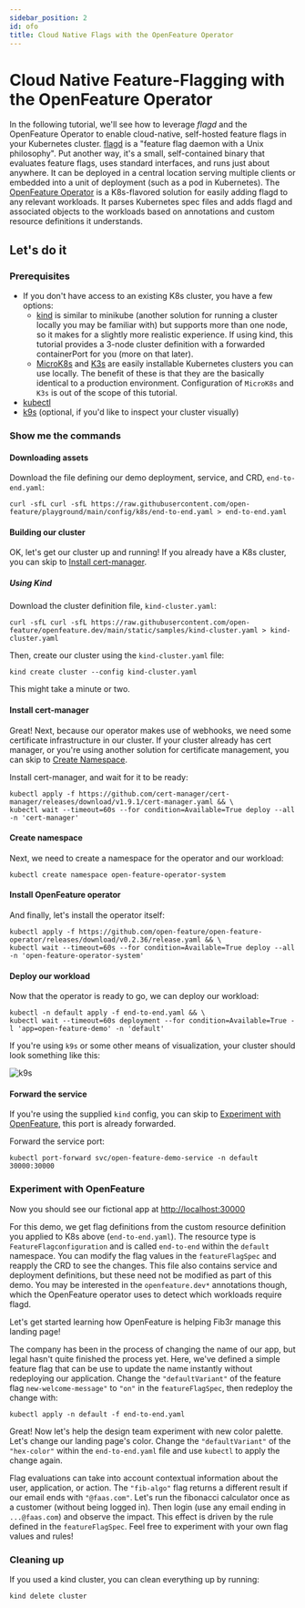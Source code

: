 ```yaml
---
sidebar_position: 2
id: ofo
title: Cloud Native Flags with the OpenFeature Operator
---
```


# Cloud Native Feature-Flagging with the OpenFeature Operator

In the following tutorial, we'll see how to leverage _flagd_ and the OpenFeature Operator to enable cloud-native, self-hosted feature flags in your Kubernetes cluster. [flagd](https://github.com/open-feature/flagd) is a "feature flag daemon with a Unix philosophy".
Put another way, it's a small, self-contained binary that evaluates feature flags, uses standard interfaces, and runs just about anywhere.
It can be deployed in a central location serving multiple clients or embedded into a unit of deployment (such as a pod in Kubernetes).
The [OpenFeature Operator](https://github.com/open-feature/open-feature-operator) is a K8s-flavored solution for easily adding flagd to any relevant workloads.
It parses Kubernetes spec files and adds flagd and associated objects to the workloads based on annotations and custom resource definitions it understands.

## Let's do it

### Prerequisites

- If you don't have access to an existing K8s cluster, you have a few options:
  - [kind](https://kind.sigs.k8s.io/docs/user/quick-start/#installation) is similar to minikube (another solution for running a cluster locally you may be familiar with) but supports more than one node, so it makes for a slightly more realistic experience.
    If using kind, this tutorial provides a 3-node cluster definition with a forwarded containerPort for you (more on that later).
  - [MicroK8s](https://microk8s.io/) and [K3s](https://k3s.io/) are easily installable Kubernetes clusters you can use locally.
    The benefit of these is that they are the basically identical to a production environment.
    Configuration of `MicroK8s` and `K3s` is out of the scope of this tutorial.
- [kubectl](https://kubernetes.io/docs/tasks/tools/)
- [k9s](https://k9scli.io/) (optional, if you'd like to inspect your cluster visually)

### Show me the commands

#### Downloading assets

Download the file defining our demo deployment, service, and CRD, `end-to-end.yaml`:

```shell
curl -sfL curl -sfL https://raw.githubusercontent.com/open-feature/playground/main/config/k8s/end-to-end.yaml > end-to-end.yaml
```

#### Building our cluster

OK, let's get our cluster up and running!
If you already have a K8s cluster, you can skip to [Install cert-manager](#install-cert-manager).

##### Using Kind

Download the cluster definition file, `kind-cluster.yaml`:

<!-- TODO: update this before merge to point to asset in main -->

```shell
curl -sfL curl -sfL https://raw.githubusercontent.com/open-feature/openfeature.dev/main/static/samples/kind-cluster.yaml > kind-cluster.yaml
```

Then, create our cluster using the `kind-cluster.yaml` file:

```shell
kind create cluster --config kind-cluster.yaml
```

This might take a minute or two.

#### Install cert-manager

Great!
Next, because our operator makes use of webhooks, we need some certificate infrastructure in our cluster.
If your cluster already has cert manager, or you're using another solution for certificate management, you can skip to [Create Namespace](#create-namespace).

Install cert-manager, and wait for it to be ready:

```shell
kubectl apply -f https://github.com/cert-manager/cert-manager/releases/download/v1.9.1/cert-manager.yaml && \
kubectl wait --timeout=60s --for condition=Available=True deploy --all -n 'cert-manager'
```

#### Create namespace

Next, we need to create a namespace for the operator and our workload:

```shell
kubectl create namespace open-feature-operator-system
```

#### Install OpenFeature operator

And finally, let's install the operator itself:

```shell
kubectl apply -f https://github.com/open-feature/open-feature-operator/releases/download/v0.2.36/release.yaml && \
kubectl wait --timeout=60s --for condition=Available=True deploy --all -n 'open-feature-operator-system'
```

#### Deploy our workload

Now that the operator is ready to go, we can deploy our workload:

```shell
kubectl -n default apply -f end-to-end.yaml && \
kubectl wait --timeout=60s deployment --for condition=Available=True -l 'app=open-feature-demo' -n 'default'
```

If you're using `k9s` or some other means of visualization, your cluster should look something like this:

![k9s](@site/static/img/tutorials/k9s.png)

#### Forward the service

If you're using the supplied `kind` config, you can skip to [Experiment with OpenFeature](#experiment-with-openfeature), this port is already forwarded.

Forward the service port:

```shell
kubectl port-forward svc/open-feature-demo-service -n default 30000:30000
```

### Experiment with OpenFeature

Now you should see our fictional app at <http://localhost:30000>

For this demo, we get flag definitions from the custom resource definition you applied to K8s above (`end-to-end.yaml`).
The resource type is `FeatureFlagconfiguration` and is called `end-to-end` within the `default` namespace.
You can modify the flag values in the `featureFlagSpec` and reapply the CRD to see the changes.
This file also contains service and deployment definitions, but these need not be modified as part of this demo.
You may be interested in the `openfeature.dev*` annotations though, which the OpenFeature operator uses to detect which workloads require flagd.

Let's get started learning how OpenFeature is helping Fib3r manage this landing page!

The company has been in the process of changing the name of our app, but legal hasn't quite finished the process yet.
Here, we've defined a simple feature flag that can be use to update the name instantly without redeploying our application.
Change the `"defaultVariant"` of the feature flag `new-welcome-message"` to `"on"` in the `featureFlagSpec`, then redeploy the change with:

```shell
kubectl apply -n default -f end-to-end.yaml
```

Great!
Now let's help the design team experiment with new color palette.
Let's change our landing page's color.
Change the `"defaultVariant"` of the `"hex-color"` within the `end-to-end.yaml` file and use `kubectl` to apply the change again.

Flag evaluations can take into account contextual information about the user, application, or action.
The `"fib-algo"` flag returns a different result if our email ends with `"@faas.com"`.
Let's run the fibonacci calculator once as a customer (without being logged in).
Then login (use any email ending in `...@faas.com`) and observe the impact.
This effect is driven by the rule defined in the `featureFlagSpec`.
Feel free to experiment with your own flag values and rules!

### Cleaning up

If you used a kind cluster, you can clean everything up by running:

```shell
kind delete cluster
```
